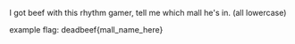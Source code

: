 I got beef with this rhythm gamer, tell me which mall he's in. (all lowercase)

example flag: deadbeef{mall_name_here}
